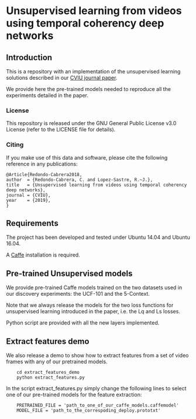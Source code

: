 # Unsupervised learning from videos using temporal coherency deep networks

## Introduction

This is a repository with an implementation of the unsupervised learning solutions described in our [CVIU  journal paper](https://arxiv.org/abs/1801.08100). 


We provide here the pre-trained models needed to reproduce all the experiments detailed in the paper.

### License

This repository is released under the GNU General Public License v3.0 License (refer to the LICENSE file for details).

### Citing

If you make use of this data and software, please cite the following reference in any publications:

	@Article{Redondo-Cabrera2018,
	author 	= {Redondo-Cabrera, C. and Lopez-Sastre, R.~J.},
	title   = {Unsupervised learning from videos using temporal coherency deep networks},
	journal = {CVIU},
	year    = {2019},
	}


## Requirements

The project has been developed and tested under Ubuntu 14.04 and Ubuntu 16.04.

A [Caffe](http://caffe.berkeleyvision.org/) installation is required.


## Pre-trained Unsupervised models

We provide pre-trained Caffe models trained on the two datasets used in our discovery experiments: the UCF-101 and the 5-Context.

Note that we always release the models for the two loss functions for unsupervised learning introduced in the paper, i.e. the Lq and Ls losses.

Python script are provided with all the new layers implemented.


## Extract features demo

We also release a demo to show how to extract features from a set of video frames with any of our pretrained models.

```Shell
    cd extract_features_demo
    python extract_features.py
```

In the script extract_features.py simply change the following lines to select one of our pre-trained models for the feature extraction:

```Shell
    PRETRAINED_FILE = 'path_to_one_of_our_caffe_models.caffemodel'
    MODEL_FILE = 'path_to_the_correspoding_deploy.prototxt'
```

